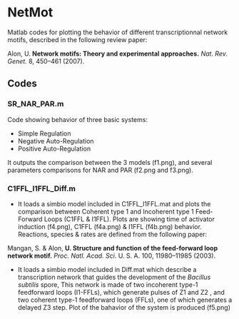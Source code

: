 # NetMot 
Matlab codes for plotting the behavior of different transcriptionnal network motifs, described in the following review paper:

Alon, U. **Network motifs: Theory and experimental approaches.** *Nat. Rev. Genet.* 8, 450–461 (2007).

## Codes

### SR_NAR_PAR.m
Code showing behavior of three basic systems:
  * Simple Regulation
  * Negative Auto-Regulation
  * Positive Auto-Regulation

It outputs the comparison between the 3 models (f1.png), and several parameters comparisons for NAR and PAR (f2.png and f3.png).

### C1FFL_I1FFL_Diff.m
 * It loads a simbio model included in C1FFL_I1FFL.mat and plots the comparison between Coherent type 1 and Incoherent type 1 Feed-Forward Loops (C1FFL & I1FFL). Plots are showing time of activator induction (f4.png), C1FFL (f4a.png) & I1FFL (f4b.png) behavior. Reactions, species & rates are defined from the following paper:

Mangan, S. & Alon, **U. Structure and function of the feed-forward loop network motif.** *Proc. Natl. Acad. Sci.* U. S. A. 100, 11980–11985 (2003).

 * It loads a simbio model included in Diff.mat which describe a transcription network that guides the development of the *Bacillus subtilis* spore, This network is made of two incoherent type-1 feedforward loops (I1-FFLs), which generate pulses of Z1 and Z2 , and two coherent type-1 feedforward loops (FFLs), one of which generates a delayed Z3 step. Plot of the bahavior of the system is produced (f5.png)
